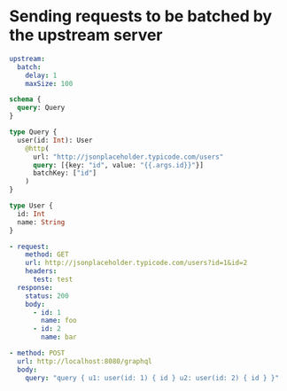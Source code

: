 # Sending requests to be batched by the upstream server

```yaml @config
upstream:
  batch:
    delay: 1
    maxSize: 100
```

```graphql @schema
schema {
  query: Query
}

type Query {
  user(id: Int): User
    @http(
      url: "http://jsonplaceholder.typicode.com/users"
      query: [{key: "id", value: "{{.args.id}}"}]
      batchKey: ["id"]
    )
}

type User {
  id: Int
  name: String
}
```

```yml @mock
- request:
    method: GET
    url: http://jsonplaceholder.typicode.com/users?id=1&id=2
    headers:
      test: test
  response:
    status: 200
    body:
      - id: 1
        name: foo
      - id: 2
        name: bar
```

```yml @test
- method: POST
  url: http://localhost:8080/graphql
  body:
    query: "query { u1: user(id: 1) { id } u2: user(id: 2) { id } }"
```
